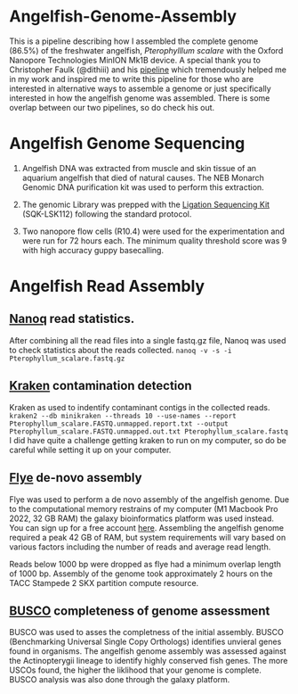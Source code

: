 # Angelfish-Genome-Assembly
This is a pipeline describing how I assembled the complete genome (86.5%) of the freshwater angelfish, *Pterophylllum scalare* with the Oxford Nanopore Technologies MinION Mk1B device.
A special thank you to Christopher Faulk (@dithiii) and his [pipeline](https://github.com/dithiii/ant-pipeline/blob/main/README.md) which tremendously helped me in my work and inspired me to write this pipeline for those who are interested in alternative ways to assemble a genome or just specifically interested in how the angelfish genome was assembled. There is some overlap between our two pipelines, so do check his out. 

# Angelfish Genome Sequencing
1. Angelfish DNA was extracted from muscle and skin tissue of an aquarium angelfish that died of natural causes. The NEB Monarch Genomic DNA purification kit was used to perform this extraction. 

2. The genomic Library was prepped with the [Ligation Sequencing Kit](https://store.nanoporetech.com/ligation-sequencing-kit-112.html) (SQK-LSK112) following the standard protocol.

3. Two nanopore flow cells (R10.4) were used for the experimentation and were run for 72 hours each. The minimum quality threshold score was 9 with high accuracy guppy basecalling. 

# Angelfish Read Assembly 

## [Nanoq](https://github.com/esteinig/nanoq) read statistics.
After combining all the read files into a single fastq.gz file, Nanoq was used to check statistics about the reads collected. 
`nanoq -v -s -i Pterophyllum_scalare.fastq.gz`

## [Kraken](https://github.com/DerrickWood/kraken) contamination detection
Kraken as used to indentify contaminant contigs in the collected reads. 
`kraken2 --db minikraken --threads 10 --use-names --report Pterophyllum_scalare.FASTQ.unmapped.report.txt --output Pterophyllum_scalare.FASTQ.unmapped.out.txt Pterophyllum_scalare.fastq`
I did have quite a challenge getting kraken to run on my computer, so do be careful while setting it up on your computer. 


## [Flye](https://github.com/fenderglass/Flye) de-novo assembly
Flye was used to perform a de novo assembly of the angelfish genome. Due to the computational memory restrains of my computer (M1 Macbook Pro 2022, 32 GB RAM) the galaxy bioinformatics platform was used instead. You can sign up for a free account [here](https://usegalaxy.org/login). Assembling the angelfish genome required a peak 42 GB of RAM, but system requirements will vary based on various factors including the number of reads and average read length. 

Reads below 1000 bp were dropped as flye had a minimum overlap length of 1000 bp. Assembly of the genome took approximately 2 hours on the TACC Stampede 2 SKX partition compute resource. 

## [BUSCO](https://gitlab.com/ezlab/busco/-/releases#5.4.3) completeness of genome assessment
BUSCO was used to asses the completness of the initial assembly. BUSCO (Benchmarking Universal Single Copy Orthologs) identifies unvieral genes found in organisms. The angelfish genome assembly was assessed against the Actinopterygii lineage to identify highly conserved fish genes. The more USCOs found, the higher the liklihood that your genome is complete. BUSCO analysis was also done through the galaxy platform. 


